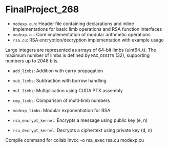 # FinalProject_268




- `modexp.cuh`: Header file containing declarations and inline implementations for basic limb operations and RSA function interfaces
- `modexp.cu`: Core implementation of modular arithmetic operations
- `rsa.cu`: RSA encryption/decryption implementation with example usage

Large integers are represented as arrays of 64-bit limbs (uint64_t). The maximum number of limbs is defined by `MAX_DIGITS` (32), supporting numbers up to 2048 bits.

- `add_limbs`: Addition with carry propagation
- `sub_limbs`: Subtraction with borrow handling
- `mul_limbs`: Multiplication using CUDA PTX assembly
- `cmp_limbs`: Comparison of multi-limb numbers
- `modexp_limbs`: Modular exponentiation for RSA


- `rsa_encrypt_kernel`: Encrypts a message using public key (e, n)
- `rsa_decrypt_kernel`: Decrypts a ciphertext using private key (d, n)

Compile command for collab
!nvcc -o rsa_exec rsa.cu modexp.cu

